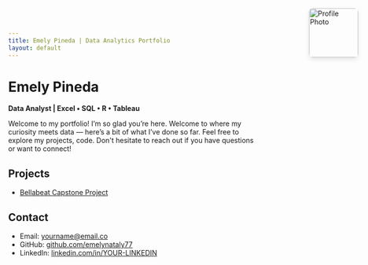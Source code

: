 ```yaml
---
title: Emely Pineda | Data Analytics Portfolio
layout: default
---
```


# Emely Pineda  
**Data Analyst | Excel • SQL • R • Tableau**

<p class="homepage-intro">
  Welcome to my portfolio! I’m so glad you’re here.  
  Welcome to where my curiosity meets data — here’s a bit of what I’ve done so far.
  Feel free to explore my projects, code. Don't hesitate to reach out if you have questions or want to connect!
</p>


## Projects
- [Bellabeat Capstone Project](projects/bellabeat.md)

## Contact
- Email: yourname@email.co  
- GitHub: [github.com/emelynataly77](https://github.com/emelynataly77)  
- LinkedIn: [linkedin.com/in/YOUR-LINKEDIN](https://linkedin.com/in/YOUR-LINKEDIN)

<!-- Profile picture in top right corner -->
<div style="position: absolute; top: 20px; right: 20px;">
  <img 
    src="assets/img/practice.jpg" 
    alt="Profile Photo" 
    style="width: 100px; height: auto; border-radius: 8px; box-shadow: 0 4px 8px rgba(0,0,0,0.1);">
</div>
